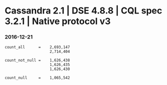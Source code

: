 Cassandra 2.1 | DSE 4.8.8 | CQL spec 3.2.1 | Native protocol v3
===============================================================

### 2016-12-21
```
count_all      =    2,693,147
                    2,714,404

count_not_null =    1,626,438
                    1,626,435
                    1,626,430

count_null     =    1,065,542
```

